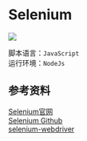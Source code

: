 # Selenium #
![](https://camo.githubusercontent.com/c5ee2f8cb386115bc32259d6a58d863ad9dc2e31/687474703a2f2f7777772e73656c656e69756d68712e6f72672f696d616765732f6269672d6c6f676f2e706e67)

脚本语言：`JavaScript`  
运行环境：`NodeJs`

## 参考资料 ##
[Selenium官网](http://docs.seleniumhq.org/)  
[Selenium Github](https://github.com/SeleniumHQ/selenium)  
[selenium-webdriver](http://seleniumhq.github.io/selenium/docs/api/javascript/module/selenium-webdriver/)

